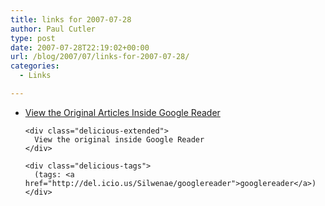 ```yaml
---
title: links for 2007-07-28
author: Paul Cutler
type: post
date: 2007-07-28T22:19:02+00:00
url: /blog/2007/07/links-for-2007-07-28/
categories:
  - Links

---
```

<ul class="delicious">
  <li>
    <div class="delicious-link">
      <a href="http://googlesystem.blogspot.com/2007/07/view-original-articles-inside-google.html">View the Original Articles Inside Google Reader</a>
    </div>
    
    <div class="delicious-extended">
      View the original inside Google Reader
    </div>
    
    <div class="delicious-tags">
      (tags: <a href="http://del.icio.us/Silwenae/googlereader">googlereader</a>)
    </div>
  </li>
</ul>